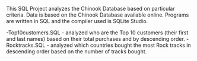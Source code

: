 This SQL Project analyzes the Chinook Database based on particular criteria. Data is based on the Chinook Database available online. Programs are written in SQL and the compiler used is SQLite Studio.

-Top10customers.SQL - analyzed who are the Top 10 customers (their first and last names) based on their total purchases     and by descending order.
-Rocktracks.SQL - analyzed which countries bought the most Rock tracks in descending order based on the number of tracks bought.
